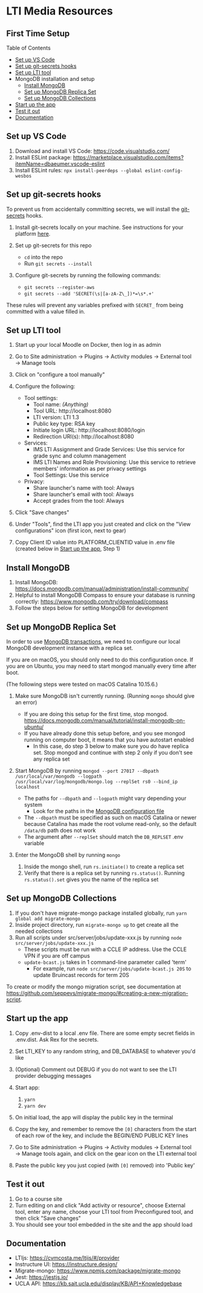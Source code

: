 # LTI Media Resources

## First Time Setup

Table of Contents

- [Set up VS Code](#set-up-vs-code)
- [Set up git-secrets hooks](#set-up-git-secrets-hooks)
- [Set up LTI tool](#set-up-lti-tool)
- MongoDB installation and setup
  - [Install MongoDB](#install-mongodb)
  - [Set up MongoDB Replica Set](#set-up-mongodb-replica-set)
  - [Set up MongoDB Collections](#set-up-mongodb-collections)
- [Start up the app](#start-up-the-app)
- [Test it out](#test-it-out)
- [Documentation](#documentation)

## Set up VS Code

1. Download and install VS Code: https://code.visualstudio.com/
2. Install ESLint package: https://marketplace.visualstudio.com/items?itemName=dbaeumer.vscode-eslint
3. Install ESLint rules: `npx install-peerdeps --global eslint-config-wesbos`

## Set up git-secrets hooks

To prevent us from accidentally committing secrets, we will install the [git-secrets](https://github.com/awslabs/git-secrets) hooks.

1. Install git-secrets locally on your machine. See instructions for your platform [here](https://github.com/awslabs/git-secrets#installing-git-secrets).

2. Set up git-secrets for this repo

   - `cd` into the repo
   - Run `git secrets --install`

3. Configure git-secrets by running the following commands:
   - `git secrets --register-aws`
   - `git secrets --add 'SECRET(\s|[a-zA-Z\_])*=\s*.+'`

These rules will prevent any variables prefixed with `SECRET_` from being committed with a value filled in.

## Set up LTI tool

1. Start up your local Moodle on Docker, then log in as admin
2. Go to Site administration → Plugins → Activity modules → External tool → Manage tools
3. Click on "configure a tool manually"
4. Configure the following:

   - Tool settings:
     - Tool name: _(Anything)_
     - Tool URL: http://localhost:8080
     - LTI version: LTI 1.3
     - Public key type: RSA key
     - Initiate login URL: http://localhost:8080/login
     - Redirection URI(s): http://localhost:8080
   - Services:
     - IMS LTI Assignment and Grade Services: Use this service for grade sync and column management
     - IMS LTI Names and Role Provisioning: Use this service to retrieve members' information as per privacy settings
     - Tool Settings: Use this service
   - Privacy:
     - Share launcher's name with tool: Always
     - Share launcher's email with tool: Always
     - Accept grades from the tool: Always

5. Click "Save changes"
6. Under "Tools", find the LTI app you just created and click on the "View configurations" icon (first icon, next to gear)
7. Copy Client ID value into PLATFORM_CLIENTID value in .env file (created below in [Start up the app](#start-up-the-app), Step 1)

## Install MongoDB

1. Install MongoDB: https://docs.mongodb.com/manual/administration/install-community/
2. Helpful to install MongoDB Compass to ensure your database is running correctly: https://www.mongodb.com/try/download/compass
3. Follow the steps below for setting MongoDB for development

## Set up MongoDB Replica Set

In order to use [MongoDB transactions](https://www.mongodb.com/transactions), we need to configure our local MongoDB development instance with a replica set.

If you are on macOS, you should only need to do this configuration once.
If you are on Ubuntu, you may need to start mongod manually every time after boot.

(The following steps were tested on macOS Catalina 10.15.6.)

1. Make sure MongoDB isn't currently running. (Running `mongo` should give an error)

   - If you are doing this setup for the first time, stop mongod. https://docs.mongodb.com/manual/tutorial/install-mongodb-on-ubuntu/
   - If you have already done this setup before, and you see mongod running on computer boot, it means that you have autostart enabled
     - In this case, do step 3 below to make sure you do have replica set. Stop mongod and continue with step 2 only if you don't see any replica set

2. Start MongoDB by running `mongod --port 27017 --dbpath /usr/local/var/mongodb --logpath /usr/local/var/log/mongodb/mongo.log --replSet rs0 --bind_ip localhost`

   - The paths for `--dbpath` and `--logpath` might vary depending your system
     - Look for the paths in the [MongoDB configuration file](https://docs.mongodb.com/manual/reference/configuration-options/#configuration-file)
   - The `--dbpath` must be specified as such on macOS Catalina or newer because Catalina has made the root volume read-only, so the default `/data/db` path does not work
   - The argument after `--replSet` should match the `DB_REPLSET` .env variable

3. Enter the MongoDB shell by running `mongo`
   1. Inside the mongo shell, run `rs.initiate()` to create a replica set
   2. Verify that there is a replica set by running `rs.status()`. Running `rs.status().set` gives you the name of the replica set

## Set up MongoDB Collections

1. If you don't have migrate-mongo package installed globally, run `yarn global add migrate-mongo`
2. Inside project directory, run `migrate-mongo up` to get create all the needed collections
3. Run all scripts under src/server/jobs/update-xxx.js by running `node src/server/jobs/update-xxx.js`
   - These scripts must be run with a CCLE IP address. Use the CCLE VPN if you are off campus
   - `update-bcast.js` takes in 1 command-line parameter called 'term'
     - For example, run `node src/server/jobs/update-bcast.js 20S` to update Bruincast records for term 20S

To create or modify the mongo migration script, see documentation at https://github.com/seppevs/migrate-mongo/#creating-a-new-migration-script.

## Start up the app

1. Copy .env-dist to a local .env file. There are some empty secret fields in .env.dist. Ask Rex for the secrets.
2. Set LTI_KEY to any random string, and DB_DATABASE to whatever you'd like
3. (Optional) Comment out DEBUG if you do not want to see the LTI provider debugging messages
4. Start app:

   1. `yarn`
   2. `yarn dev`

5. On initial load, the app will display the public key in the terminal
6. Copy the key, and remember to remove the `[0]` characters from the start of each row of the key, and include the BEGIN/END PUBLIC KEY lines
7. Go to Site administration → Plugins → Activity modules → External tool → Manage tools again, and click on the gear icon on the LTI external tool
8. Paste the public key you just copied (with `[0]` removed) into 'Public key'

## Test it out

1. Go to a course site
2. Turn editing on and click "Add activity or resource", choose External tool, enter any name, choose your LTI tool from Preconfigured tool, and then click "Save changes"
3. You should see your tool embedded in the site and the app should load

## Documentation

- LTIjs: https://cvmcosta.me/ltijs/#/provider
- Instructure UI: https://instructure.design/
- Migrate-mongo: https://www.npmjs.com/package/migrate-mongo
- Jest: https://jestjs.io/
- UCLA API: https://kb.sait.ucla.edu/display/KB/API+Knowledgebase
